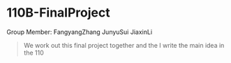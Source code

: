 # 110B-FinalProject

Group Member: FangyangZhang  JunyuSui JiaxinLi
>We work out this final project together and the I write the main idea in the 110
